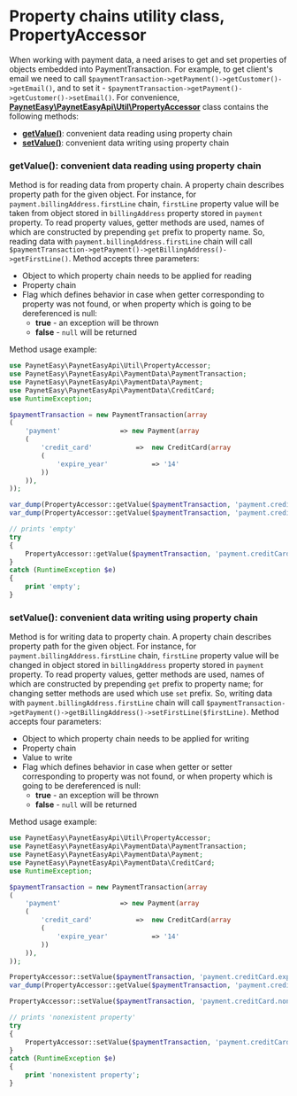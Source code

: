 # Property chains utility class, PropertyAccessor

When working with payment data, a need arises to get and set properties of objects embedded into PaymentTransaction. For example, to get client's email we need to call `$paymentTransaction->getPayment()->getCustomer()->getEmail()`, and to set it - `$paymentTransaction->getPayment()->getCustomer()->setEmail()`. For convenience, **[PaynetEasy\PaynetEasyApi\Util\PropertyAccessor](../../source/PaynetEasy/PaynetEasyApi/Util/PropertyAccessor.php)** class contains the following methods:
* **[getValue()](#getValue)**: convenient data reading using property chain
* **[setValue()](#setValue)**: convenient data writing using property chain

### <a name="getValue"></a> getValue(): convenient data reading using property chain

Method is for reading data from property chain. A property chain describes property path for the given object. For instance, for `payment.billingAddress.firstLine` chain, `firstLine` property value will be taken from object stored in `billingAddress` property stored in `payment` property. To read property values, getter methods are used, names of which are constructed by prepending `get` prefix to property name. So, reading data with `payment.billingAddress.firstLine` chain will call `$paymentTransaction->getPayment()->getBillingAddress()->getFirstLine()`.
Method accepts three parameters:
* Object to which property chain needs to be applied for reading
* Property chain
* Flag which defines behavior in case when getter corresponding to property was not found, or when property which is going to be dereferenced is null:
    * **true** - an exception will be thrown
    * **false** - `null` will be returned

Method usage example:
```php
use PaynetEasy\PaynetEasyApi\Util\PropertyAccessor;
use PaynetEasy\PaynetEasyApi\PaymentData\PaymentTransaction;
use PaynetEasy\PaynetEasyApi\PaymentData\Payment;
use PaynetEasy\PaynetEasyApi\PaymentData\CreditCard;
use RuntimeException;

$paymentTransaction = new PaymentTransaction(array
(
    'payment'               => new Payment(array
    (
        'credit_card'           =>  new CreditCard(array
        (
            'expire_year'           => '14'
        ))
    )),
));

var_dump(PropertyAccessor::getValue($paymentTransaction, 'payment.creditCard.expireYear')); // 14
var_dump(PropertyAccessor::getValue($paymentTransaction, 'payment.creditCard.expireMonth', false)); // null

// prints 'empty'
try
{
    PropertyAccessor::getValue($paymentTransaction, 'payment.creditCard.expireMonth');
}
catch (RuntimeException $e)
{
    print 'empty';
}
```

### <a name="setValue"></a> setValue(): convenient data writing using property chain

Method is for writing data to property chain. A property chain describes property path for the given object. For instance, for `payment.billingAddress.firstLine` chain, `firstLine` property value will be changed in object stored in `billingAddress` property stored in `payment` property. To read property values, getter methods are used, names of which are constructed by prepending `get` prefix to property name; for changing setter methods are used which use `set` prefix. So, writing data with `payment.billingAddress.firstLine` chain will call `$paymentTransaction->getPayment()->getBillingAddress()->setFirstLine($firstLine)`.
Method accepts four parameters:
* Object to which property chain needs to be applied for writing
* Property chain
* Value to write
* Flag which defines behavior in case when getter or setter corresponding to property was not found, or when property which is going to be dereferenced is null:
    * **true** - an exception will be thrown
    * **false** - `null` will be returned

Method usage example:
```php
use PaynetEasy\PaynetEasyApi\Util\PropertyAccessor;
use PaynetEasy\PaynetEasyApi\PaymentData\PaymentTransaction;
use PaynetEasy\PaynetEasyApi\PaymentData\Payment;
use PaynetEasy\PaynetEasyApi\PaymentData\CreditCard;
use RuntimeException;

$paymentTransaction = new PaymentTransaction(array
(
    'payment'               => new Payment(array
    (
        'credit_card'           =>  new CreditCard(array
        (
            'expire_year'           => '14'
        ))
    )),
));

PropertyAccessor::setValue($paymentTransaction, 'payment.creditCard.expireYear', 15);
var_dump(PropertyAccessor::getValue($paymentTransaction, 'payment.creditCard.expireYear')); // 15

PropertyAccessor::setValue($paymentTransaction, 'payment.creditCard.nonExistentProperty', 'value', false); // nothing will happen

// prints 'nonexistent property'
try
{
    PropertyAccessor::setValue($paymentTransaction, 'payment.creditCard.nonExistentProperty', 'value');
}
catch (RuntimeException $e)
{
    print 'nonexistent property';
}
```
